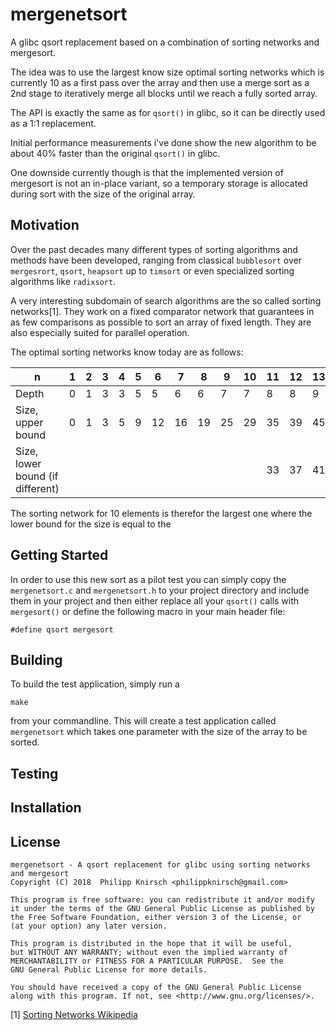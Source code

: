 # mergenetsort
A glibc qsort replacement based on a combination of sorting networks and mergesort.

The idea was to use the largest know size optimal sorting networks which is currently 10 as a
first pass over the array and then use a merge sort as a 2nd stage to iteratively merge all blocks
until we reach a fully sorted array.

The API is exactly the same as for `qsort()` in glibc, so it can be directly used as a 1:1
replacement.

Initial performance measurements i've done show the new algorithm to be about 40% faster than
the original `qsort()` in glibc.

One downside currently though is that the implemented version of mergesort is not an in-place
variant, so a temporary storage is allocated during sort with the size of the original array.

## Motivation
Over the past decades many different types of sorting algorithms and methods have been developed,
ranging from classical `bubblesort` over `mergesrort`, `qsort`, `heapsort` up to `timsort` or even
specialized sorting algorithms like `radixsort`.

A very interesting subdomain of search algorithms are the so called sorting networks[1]. They work
on a fixed comparator network that guarantees in as few comparisons as possible to sort an array
of fixed length. They are also especially suited for parallel operation.

The optimal sorting networks know today are as follows:

|n 	|1 	|2 	|3 	|4 	|5 	|6 	|7 	|8 	|9 	|10 	|11 	|12 	|13 	|14 	|15 	|16 	|17     |
|-------|-------|-------|-------|-------|-------|-------|-------|-------|-------|-------|-------|-------|-------|-------|-------|-------|-------|
|Depth 	|0 	|1 	|3 	|3 	|5 	|5 	|6 	|6 	|7 	|7 	|8 	|8 	|9 	|9 	|9 	|9 	|10     |
|Size, upper bound 	|0 	|1 	|3 	|5 	|9 	|12 	|16 	|19 	|25 	|29 	|35 	|39 	|45 	|51 	|56 	|60 	|71    |
|Size, lower bound (if different)	| | | | | | | | | |     |33 	|37 	|41 	|45 	|49 	|53 	|58    |

The sorting network for 10 elements is therefor the largest one where the lower bound for the size
is equal to the 

## Getting Started
In order to use this new sort as a pilot test you can simply copy the `mergenetsort.c` and
`mergenetsort.h` to your project directory and include them in your project and then either
replace all your `qsort()` calls with `mergesort()` or define the following macro in your
main header file:

`#define qsort mergesort`

## Building
To build the test application, simply run a

`make`

from your commandline. This will create a test application called `mergenetsort` which takes one
parameter with the size of the array to be sorted.

## Testing

## Installation

## License

    mergenetsort - A qsort replacement for glibc using sorting networks and mergesort
    Copyright (C) 2018  Philipp Knirsch <philippknirsch@gmail.com>

    This program is free software: you can redistribute it and/or modify
    it under the terms of the GNU General Public License as published by
    the Free Software Foundation, either version 3 of the License, or
    (at your option) any later version.

    This program is distributed in the hope that it will be useful,
    but WITHOUT ANY WARRANTY; without even the implied warranty of
    MERCHANTABILITY or FITNESS FOR A PARTICULAR PURPOSE.  See the
    GNU General Public License for more details.

    You should have received a copy of the GNU General Public License
    along with this program. If not, see <http://www.gnu.org/licenses/>.


[1] [Sorting Networks Wikipedia](https://en.wikipedia.org/wiki/Sorting_network)
